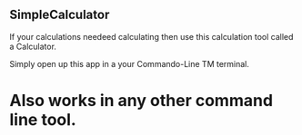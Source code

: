 ## SimpleCalculator

If your calculations needeed calculating then use this calculation tool called a Calculator.

Simply open up this app in a your Commando-Line TM terminal.

Also works in any other command line tool.
=======

